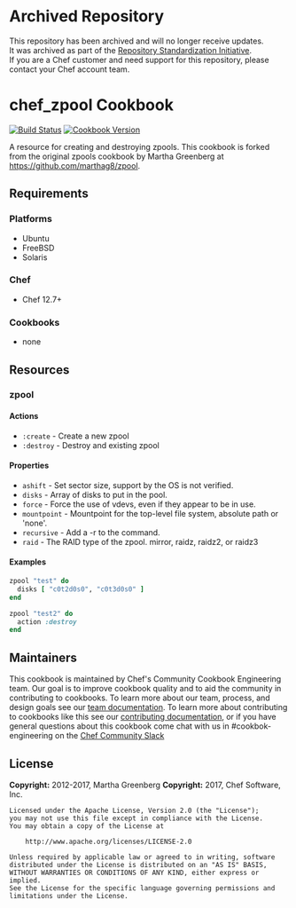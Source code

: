 # Archived Repository

This repository has been archived and will no longer receive updates.  
It was archived as part of the [Repository Standardization Initiative](https://github.com/chef-boneyard/oss-repo-standardization-2025).  
If you are a Chef customer and need support for this repository, please contact your Chef account team.

# chef_zpool Cookbook

[![Build Status](https://travis-ci.org/chef-cookbooks/chef_zpool.svg?branch=master)](https://travis-ci.org/chef-cookbooks/chef_zpool) [![Cookbook Version](https://img.shields.io/cookbook/v/chef_zpool.svg)](https://supermarket.chef.io/cookbooks/chef_zpool)

A resource for creating and destroying zpools. This cookbook is forked from the original zpools cookbook by Martha Greenberg at <https://github.com/marthag8/zpool>.

## Requirements

### Platforms

- Ubuntu
- FreeBSD
- Solaris

### Chef

- Chef 12.7+

### Cookbooks

- none

## Resources

### zpool

#### Actions

- `:create` - Create a new zpool
- `:destroy` - Destroy and existing zpool

#### Properties

- `ashift` - Set sector size, support by the OS is not verified.
- `disks` - Array of disks to put in the pool.
- `force` - Force the use of vdevs, even if they appear to be in use.
- `mountpoint` - Mountpoint for the top-level file system, absolute path or 'none'.
- `recursive` - Add a -r to the command.
- `raid` - The RAID type of the zpool. mirror, raidz, raidz2, or raidz3

#### Examples

```ruby
zpool "test" do
  disks [ "c0t2d0s0", "c0t3d0s0" ]
end

zpool "test2" do
  action :destroy
end
```

## Maintainers

This cookbook is maintained by Chef's Community Cookbook Engineering team. Our goal is to improve cookbook quality and to aid the community in contributing to cookbooks. To learn more about our team, process, and design goals see our [team documentation](https://github.com/chef-cookbooks/community_cookbook_documentation/blob/master/COOKBOOK_TEAM.MD). To learn more about contributing to cookbooks like this see our [contributing documentation](https://github.com/chef-cookbooks/community_cookbook_documentation/blob/master/CONTRIBUTING.MD), or if you have general questions about this cookbook come chat with us in #cookbok-engineering on the [Chef Community Slack](http://community-slack.chef.io/)

## License

**Copyright:** 2012-2017, Martha Greenberg **Copyright:** 2017, Chef Software, Inc.

```
Licensed under the Apache License, Version 2.0 (the "License");
you may not use this file except in compliance with the License.
You may obtain a copy of the License at

    http://www.apache.org/licenses/LICENSE-2.0

Unless required by applicable law or agreed to in writing, software
distributed under the License is distributed on an "AS IS" BASIS,
WITHOUT WARRANTIES OR CONDITIONS OF ANY KIND, either express or implied.
See the License for the specific language governing permissions and
limitations under the License.
```
